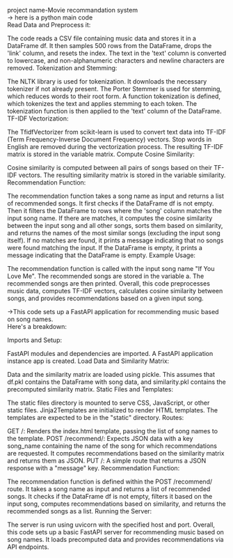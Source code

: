 project name-Movie recommandation system </br>
-> here is a python main code </br>
Read Data and Preprocess it:</br>

The code reads a CSV file containing music data and stores it in a DataFrame df.
It then samples 500 rows from the DataFrame, drops the 'link' column, and resets the index.
The text in the 'text' column is converted to lowercase, and non-alphanumeric characters and newline characters are removed.
Tokenization and Stemming:</br>

The NLTK library is used for tokenization. It downloads the necessary tokenizer if not already present.
The Porter Stemmer is used for stemming, which reduces words to their root form.
A function tokenization is defined, which tokenizes the text and applies stemming to each token.
The tokenization function is then applied to the 'text' column of the DataFrame.
TF-IDF Vectorization:</br>

The TfidfVectorizer from scikit-learn is used to convert text data into TF-IDF (Term Frequency-Inverse Document Frequency) vectors.
Stop words in English are removed during the vectorization process.
The resulting TF-IDF matrix is stored in the variable matrix.
Compute Cosine Similarity:</br>

Cosine similarity is computed between all pairs of songs based on their TF-IDF vectors.
The resulting similarity matrix is stored in the variable similarity.
Recommendation Function:</br>

The recommendation function takes a song name as input and returns a list of recommended songs.
It first checks if the DataFrame df is not empty.
Then it filters the DataFrame to rows where the 'song' column matches the input song name.
If there are matches, it computes the cosine similarity between the input song and all other songs, sorts them based on similarity, and returns the names of the most similar songs (excluding the input song itself).
If no matches are found, it prints a message indicating that no songs were found matching the input.
If the DataFrame is empty, it prints a message indicating that the DataFrame is empty.
Example Usage:</br>

The recommendation function is called with the input song name "If You Love Me".
The recommended songs are stored in the variable a.
The recommended songs are then printed.
Overall, this code preprocesses music data, computes TF-IDF vectors, calculates cosine similarity between songs, and provides recommendations based on a given input song.</br>

->This code sets up a FastAPI application for recommending music based on song names.</br> Here's a breakdown:

Imports and Setup:</br>

FastAPI modules and dependencies are imported.
A FastAPI application instance app is created.
Load Data and Similarity Matrix:</br>

Data and the similarity matrix are loaded using pickle. This assumes that df.pkl contains the DataFrame with song data, and similarity.pkl contains the precomputed similarity matrix.
Static Files and Templates:</br>

The static files directory is mounted to serve CSS, JavaScript, or other static files.
Jinja2Templates are initialized to render HTML templates. The templates are expected to be in the "static" directory.
Routes:</br>

GET /: Renders the index.html template, passing the list of song names to the template.
POST /recommend/: Expects JSON data with a key song_name containing the name of the song for which recommendations are requested. It computes recommendations based on the similarity matrix and returns them as JSON.
PUT /: A simple route that returns a JSON response with a "message" key.
Recommendation Function:</br>

The recommendation function is defined within the POST /recommend/ route. It takes a song name as input and returns a list of recommended songs.
It checks if the DataFrame df is not empty, filters it based on the input song, computes recommendations based on similarity, and returns the recommended songs as a list.
Running the Server:</br>

The server is run using uvicorn with the specified host and port.
Overall, this code sets up a basic FastAPI server for recommending music based on song names. It loads precomputed data and provides recommendations via API endpoints.</br>







